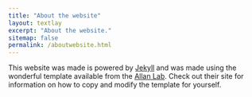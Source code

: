 ```yaml
---
title: "About the website"
layout: textlay
excerpt: "About the website."
sitemap: false
permalink: /aboutwebsite.html
---
```



This website was made is powered by [Jekyll](https://jekyllrb.com) and was made using the wonderful template available from the [Allan Lab](http://www.allanlab.org/aboutwebsite.html). Check out their site for information on how to copy and modify the template for yourself. 


